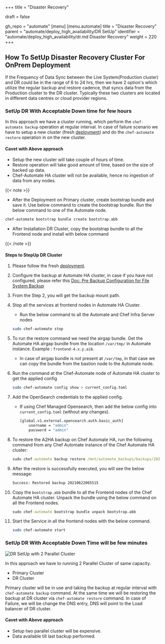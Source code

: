 +++
title = "Disaster Recovery"

draft = false

gh_repo = "automate"
[menu]
  [menu.automate]
    title = "Disaster Recovery"
    parent = "automate/deploy_high_availability/DR SetUp"
    identifier = "automate/deploy_high_availability/dr.md Disaster Recovery"
    weight = 220
+++

## How To SetUp Disaster Recovery Cluster For OnPrem Deployment

If the Frequency of Data Sync between the Live System(Production cluster) and DR could be in the range of 6 to 24 hrs, then we have 2 option's which utilize the regular backup and restore cadence, that syncs data from the Production cluster to the DR cluster. Typically these two clusters are located in different data centres or cloud provider regions.

### SetUp DR With Acceptable Down time for few hours

In this approach we have a cluster running, which perform the `chef-automate backup` operation at regular interval. In case of failure scenario  we have to setup a new cluster (fresh [deployment](/automate/ha_onprim_deployment_procedure/#Run-these-steps-on-Bastion-Host-Machine)) and do the `chef-automate restore` operation in on the new cluster.

#### Cavet with Above approach

- Setup the new cluster will take couple of hours of time.
- Restore operation will take good amount of time, based on the size of backed up data.
- Chef-Automate HA cluster will not be available, hence no ingestion of data from any nodes.

{{< note >}}

- After the Deployment on Primary cluster, create bootstrap bundle and save it. Use below command to create the bootstrap bundle. Run the below command to one of the Automate node.

```sh
chef-automate bootstrap bundle create bootstrap.abb
```

- After Installation DR Cluster, copy the bootstrap bundle to all the Frontend node and install with below command

{{< /note >}}

#### Steps to StepUp DR Cluster

1. Please follow the fresh [deployment](/automate/ha_onprim_deployment_procedure/#Run-these-steps-on-Bastion-Host-Machine).

2. Configure the backup at Automate HA cluster, in case if you have not configured, please refer this [Doc: Pre Backup Configuration for File System Backup](/automate/ha_backup_restore_prerequisites/#pre-backup-configuration-for-file-system-backup)

3. From the Step 2, you will get the backup mount path.

4. Stop all the services at frontend nodes in Automate HA Cluster.

   - Run the below command to all the Automate and Chef Infra Server nodes

    ``` bash
    sudo chef-automate stop
    ```

5. To run the restore command we need the airgap bundle. Get the Automate HA airgap bundle from the location `/var/tmp/` in Automate instance. Example : `frontend-4.x.y.aib`.
    - In case of airgap bundle is not present at `/var/tmp`, in that case we can copy the bundle from the bastion node to the Automate node. 

6. Run the command at the Chef-Automate node of Automate HA cluster to get the applied config

    ```bash
    sudo chef-automate config show > current_config.toml 
    ```

7. Add the OpenSearch credentials to the applied config.

    - If using Chef Managed Opensearch, then add the below config into `current_config.toml` (without any changes).

        ```bash
        [global.v1.external.opensearch.auth.basic_auth]
            username = "admin"
            password = "admin"
        ```

8. To restore the A2HA backup on Chef Automate HA, run the following command from any Chef Automate instance of the Chef Automate HA cluster:

    ```cmd
    sudo chef-automate backup restore /mnt/automate_backups/backups/20210622065515/ --patch-config current_config.toml --airgap-bundle /var/tmp/frontend-4.x.y.aib --skip-preflight
    ```

9. After the restore is successfully executed, you will see the below message:
  
    ```bash
    Success: Restored backup 20210622065515
    ```

10. Copy the `bootstrap.abb` bundle to all the Frontend nodes of the Chef Automate HA cluster. Unpack the bundle using the below command on all the Frontend nodes.

    ```cmd
    sudo chef-automate bootstrap bundle unpack bootstrap.abb
    ```

11. Start the Service in all the frontend nodes with the below command.

    ``` bash
    sudo chef-automate start
    ```

### SetUp DR With Acceptable Down Time will be few minutes

![DR SetUp with 2 Parallel Cluster](/images/automate/DR-2-cluster.png)

In this approach we have to running 2 Parallel Cluster of same capacity.

- Primary Cluster
- DR Cluster

Primary cluster will be in use and taking the backup at regular interval with `chef-automate backup` command. At the same time we will be restoring the backup at DR cluster via `chef-automate restore` command. In case of Failure, we will be change the DNS entry, DNS will point to the Load balancer of DR cluster.

#### Cavet with Above approach

- Setup two parallel cluster will be expensive.
- Data available till last backup performed.


